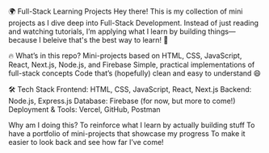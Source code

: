 🌍 Full-Stack Learning Projects
Hey there! This is my collection of mini projects as I dive deep into Full-Stack Development. Instead of just reading and watching tutorials, I’m applying what I learn by building things—because I beleive that's the best way to learn! 🚀

🔥 What’s in this repo?
Mini-projects based on HTML, CSS, JavaScript, React, Next.js, Node.js, and Firebase
Simple, practical implementations of full-stack concepts
Code that’s (hopefully) clean and easy to understand 😄

🛠 Tech Stack
Frontend: HTML, CSS, JavaScript, React, Next.js
Backend: Node.js, Express.js
Database: Firebase (for now, but more to come!)
Deployment & Tools: Vercel, GitHub, Postman

 Why am I doing this?
To reinforce what I learn by actually building stuff
To have a portfolio of mini-projects that showcase my progress
To make it easier to look back and see how far I’ve come!


